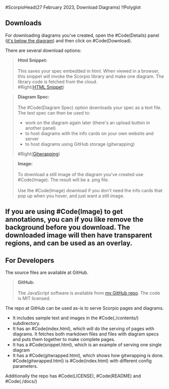 #ScorpioHead(27 February 2023, Download Diagrams)
!!Polyglot
## Downloads

For downloading diagrams you've created, open the #Code(Details) panel ([it's below the diagram](scorpio_details_panel)) and then click on #Code(Download).  

There are several download options:

> **Html Snippet:**<br><br>This saves your spec embedded in html.  When viewed in a browser, this snippet will invoke the Scorpio library and make one diagram.  The library code is fetched from the cloud.  
#Right([HTML Snippet](snippet))

> **Diagram Spec:**<br><br>The #Code(Diagram Spec) option downloads your spec as a text file. The text spec can then be used to:<ul><li>work on the diagram again later (there's an upload button in another panel)</li><li>to host diagrams with the info cards on your own website and server</li><li>to host diagrams using GitHub storage (gitwrapping)</li></ul>
#Right([Gitwrapping](gitwrapping))

> **Image:**<br><br>To download a still image of the diagram you've created use #Code(Image).  The result will be a .png file.<br><br>Use the #Code(Image) download if you don't need the info cards that pop up when you hover, and just want a still image.

If you are using #Code(Image) to get annotations, you can if you like remove the background before you download.  The downloaded image will then have transparent regions, and can be used as an overlay.
----
## For Developers

The source files are available at GitHub.

> **GitHub:**<br><br>The JavaScript software is available from [my GitHub repo](https://github.com/scorpiodiagrams/Scorpio).  The code is MIT licensed.  

The repo at GitHub can be used as-is to serve Scorpio pages and diagrams.

* It includes sample text and images in the #Code(./contents/) subdirectory.
* It has an #Code(index.html), which will do the serving of pages with diagrams.  It fetches both markdown files and files with diagram specs and puts them together to make complete pages.
* It has a #Code(snippet.html), which is an example of serving one single diagram
* It has a #Code(gitwrapped.html), which shows how gitwrapping is done.  #Code(gitwrapped.html) is #Code(index.html) with different config parameters.

Additionally the repo has #Code(LICENSE), #Code(README) and #Code(./docs/)


